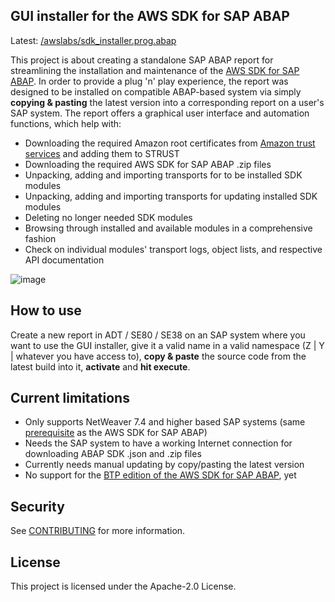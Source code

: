 ## GUI installer for the AWS SDK for SAP ABAP

Latest: [/awslabs/sdk_installer.prog.abap](https://github.com/awslabs/gui-installer-for-abap-sdk/blob/main/src/%23awslabs%23sdk_installer.prog.abap)

This project is about creating a standalone SAP ABAP report for streamlining the installation and maintenance of the [AWS SDK for SAP ABAP](https://docs.aws.amazon.com/sdk-for-sapabap/latest/developer-guide/home.html). In order to provide a plug 'n' play experience, the report was designed to be installed on compatible ABAP-based system via simply <b>copying & pasting</b> the latest version into a corresponding report on a user's SAP system. The report offers a graphical user interface and automation functions, which help with:

- Downloading the required Amazon root certificates from [Amazon trust services](https://www.amazontrust.com/repository/) and adding them to STRUST
- Downloading the required AWS SDK for SAP ABAP .zip files
- Unpacking, adding and importing transports for to be installed SDK modules
- Unpacking, adding and importing transports for updating installed SDK modules
- Deleting no longer needed SDK modules
- Browsing through installed and available modules in a comprehensive fashion
- Check on individual modules' transport logs, object lists, and respective API documentation

![image](https://github.com/user-attachments/assets/35213190-76c5-4319-ab64-3094170b67ca)

## How to use 

Create a new report in ADT / SE80 / SE38 on an SAP system where you want to use the GUI installer, give it a valid name in a valid namespace (Z | Y | whatever you have access to), <b>copy & paste</b> the source code from the latest build into it, <b>activate</b> and <b>hit execute</b>.

## Current limitations
- Only supports NetWeaver 7.4 and higher based SAP systems (same [prerequisite](https://docs.aws.amazon.com/sdk-for-sapabap/latest/developer-guide/prerequisites.html#sdk) as the AWS SDK for SAP ABAP)
- Needs the SAP system to have a working Internet connection for downloading ABAP SDK .json and .zip files
- Currently needs manual updating by copy/pasting the latest version
- No support for the [BTP edition of the AWS SDK for SAP ABAP](https://docs.aws.amazon.com/sdk-for-sapabap/latest/developer-guide/installation-btp.html), yet

## Security

See [CONTRIBUTING](CONTRIBUTING.md#security-issue-notifications) for more information.

## License

This project is licensed under the Apache-2.0 License.

